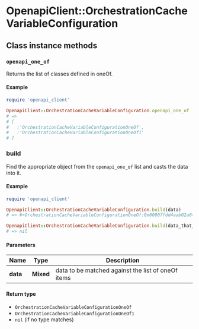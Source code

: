 # OpenapiClient::OrchestrationCacheVariableConfiguration

## Class instance methods

### `openapi_one_of`

Returns the list of classes defined in oneOf.

#### Example

```ruby
require 'openapi_client'

OpenapiClient::OrchestrationCacheVariableConfiguration.openapi_one_of
# =>
# [
#   :'OrchestrationCacheVariableConfigurationOneOf',
#   :'OrchestrationCacheVariableConfigurationOneOf1'
# ]
```

### build

Find the appropriate object from the `openapi_one_of` list and casts the data into it.

#### Example

```ruby
require 'openapi_client'

OpenapiClient::OrchestrationCacheVariableConfiguration.build(data)
# => #<OrchestrationCacheVariableConfigurationOneOf:0x00007fdd4aab02a0>

OpenapiClient::OrchestrationCacheVariableConfiguration.build(data_that_doesnt_match)
# => nil
```

#### Parameters

| Name | Type | Description |
| ---- | ---- | ----------- |
| **data** | **Mixed** | data to be matched against the list of oneOf items |

#### Return type

- `OrchestrationCacheVariableConfigurationOneOf`
- `OrchestrationCacheVariableConfigurationOneOf1`
- `nil` (if no type matches)

